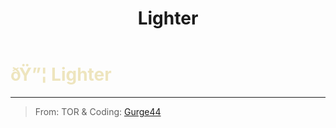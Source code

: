 ﻿---
lang: en-US
title: Lighter
prev: Keeper
next: Mechanic
---
# <font color="#eee5be">ðŸ”¦ <b>Lighter</b></font> <Badge text="Support" type="tip" vertical="middle"/>
---

> From: TOR & Coding: [Gurge44](#)


